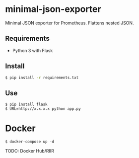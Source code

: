 # minimal-json-exporter

Minimal JSON exporter for Prometheus. Flattens nested JSON.

## Requirements

- Python 3 with Flask

## Install

```bash
$ pip install -r requirements.txt
```

## Use

```
$ pip install flask
$ URL=http://x.x.x.x python app.py
```

# Docker

```
$ docker-compose up -d
```

TODO: Docker Hub/RIIR

